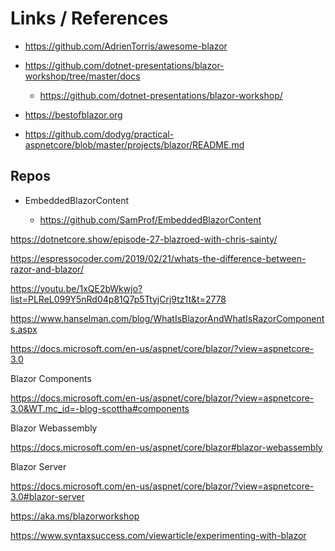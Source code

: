 # Links / References

*   https://github.com/AdrienTorris/awesome-blazor

*   https://github.com/dotnet-presentations/blazor-workshop/tree/master/docs

    *   https://github.com/dotnet-presentations/blazor-workshop/
    
*   https://bestofblazor.org

*   https://github.com/dodyg/practical-aspnetcore/blob/master/projects/blazor/README.md


## Repos

*   EmbeddedBlazorContent

    *   https://github.com/SamProf/EmbeddedBlazorContent
    


https://dotnetcore.show/episode-27-blazroed-with-chris-sainty/

https://espressocoder.com/2019/02/21/whats-the-difference-between-razor-and-blazor/

https://youtu.be/1xQE2bWkwjo?list=PLReL099Y5nRd04p81Q7p5TtyjCrj9tz1t&t=2778

https://www.hanselman.com/blog/WhatIsBlazorAndWhatIsRazorComponents.aspx

https://docs.microsoft.com/en-us/aspnet/core/blazor/?view=aspnetcore-3.0


Blazor Components

https://docs.microsoft.com/en-us/aspnet/core/blazor/?view=aspnetcore-3.0&WT.mc_id=-blog-scottha#components

Blazor Webassembly

https://docs.microsoft.com/en-us/aspnet/core/blazor#blazor-webassembly

Blazor Server

https://docs.microsoft.com/en-us/aspnet/core/blazor/?view=aspnetcore-3.0#blazor-server

https://aka.ms/blazorworkshop

https://www.syntaxsuccess.com/viewarticle/experimenting-with-blazor

